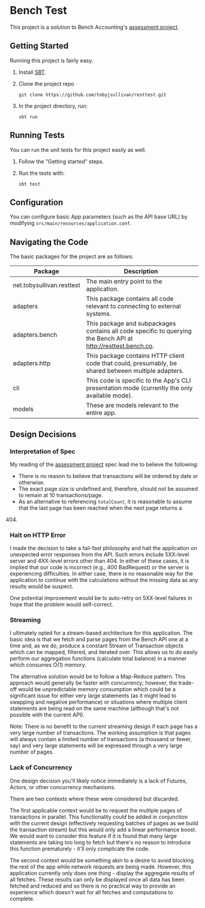 # Bench Test

This project is a solution to Bench Accounting's
[assessment project](http://resttest.bench.co).

## Getting Started

Running this project is fairly easy.

1. Install [SBT](http://www.scala-sbt.org/download.html).
2. Clone the project repo

    `git clone https://github.com/tobyjsullivan/resttest.git`

3. In the project directory, run:

    `sbt run`

## Running Tests

You can run the unit tests for this project easily as well.

1. Follow the "Getting started" steps.
2. Run the tests with:

    `sbt test`

## Configuration

You can configure basic App parameters (such as the API base URL) by
modifying `src/main/resources/application.conf`.

## Navigating the Code

The basic packages for the project are as follows:

| Package | Description |
|---|---|
|net.tobysullivan.resttest| The main entry point to the application.|
|adapters| This package contains all code relevant to connecting to external systems. |
|adapters.bench| This package and subpackages contains all code specific to querying the Bench API at http://resttest.bench.co.|
|adapters.http| This package contains HTTP client code that could, presumably, be shared between multiple adapters.|
|cli| This code is specific to the App's CLI presentation mode (currently the only available mode).|
|models| These are models relevant to the entire app.|

## Design Decisions

### Interpretation of Spec

My reading of the [assessment project](http://resttest.bench.co) spec
lead me to believe the following:

* There is no reason to believe that transactions will be ordered by
date or otherwise.
* The exact page size is undefined and, therefore, should not be assumed
to remain at 10 transactions/page.
* As an alternative to referencing `totalCount`, it is reasonable to
assume that the last page has been reached when the next page returns a
404.

### Halt on HTTP Error

I made the decision to take a fail-fast philosophy and halt the
application on unexpected error responses from the API. Such errors
include 5XX-level server and 4XX-level errors other than 404. In either
of these cases, it is implied that our
code is incorrect (e.g., 400 BadRequest) or the server is experiencing
difficulties. In either case, there is no reasonable way for the
application to continue with the calculations without the missing data as
any results would be suspect.

One potential improvement would be to auto-retry on 5XX-level failures
in hope that the problem would self-correct.

### Streaming

I ultimately opted for a stream-based architecture for this application.
The basic idea is that we fetch and parse pages from the Bench API one
at a time and, as we do, produce a constant Stream of Transaction
objects which can be mapped, filtered, and iterated over. This allows
us to do easily perform our aggregation functions (calculate total
balance) in a manner which consumes O(1) memory.

The alternative solution would be to follow a Map-Reduce pattern. This
approach would generally be faster with concurrency; however, the
trade-off would be
unpredictable memory consumption which could be a significant issue for
either very large statements (as it might lead to swapping and negative
performance) or situations where multiple client statements are being
read on the same machine (although that's not possible with the current
API).

Note: There is no benefit to the current streaming design if each page
has a very large number of transactions. The working assumption is that pages will
always contain a limited number of transactions (a thousand or fewer, say)
 and very large statements will be expressed through a very large number
 of pages.

### Lack of Concurrency

One design decision you'll likely notice immediately is a lack of
Futures, Actors, or other concurrency mechanisms.

There are two contexts where these were considered but discarded.

The first applicable context would be to request the multiple pages of
transactions in parallel. This functionality could be added in
conjunction with the current design (effectively requesting batches of
pages as we build the transaction stream) but this would only add a
linear performance boost. We would want to consider this feature if
it is found that many large statements are taking too long to fetch but
there's no reason to introduce this function prematurely - it'll only
complicate the code.

The second context would be something akin to a desire to avoid blocking
the rest of the app while network requests are being made. However, this
application currently only does one thing - display the aggregate results
of all fetches. These results can only be displayed once all data has
been fetched and reduced and so there is no practical way to provide an
experience which doesn't wait for all fetches and computations to
complete.
